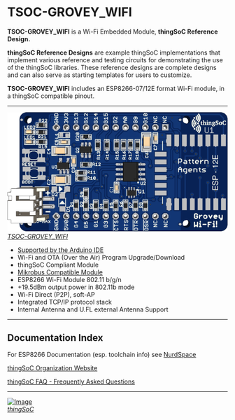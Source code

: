 # TSOC-GROVEY_WIFI

**TSOC-GROVEY_WIFI** is a Wi-Fi Embedded Module, **thingSoC Reference Design.** 

**thingSoC Reference Designs** are example thingSoC implementations that implement
various reference and testing circuits for demonstrating the use of the thingSoC libraries.
These reference designs are complete designs and can also serve as starting templates for users to customize.

**TSOC-GROVEY_WIFI** includes an ESP8266-07/12E format Wi-Fi module, in a thingSoC compatible pinout.

---------------------------------------

[![thingSoC TSOC-GROVEY_WIFI](https://github.com/thingSoC/TSOC_GROVEY_WIFI/blob/master/TSOC_GROVEY_WIFI/images/TSOC_GROVEY_WIFI_top.png)  
*TSOC-GROVEY_WIFI*](https://github.com/thingSoC/thingSoC/tree/master/examples/eagle6/TSOC-GROVEY_WIFI)

* [Supported by the Arduino IDE](https://www.arduino.cc/) 
* Wi-Fi and OTA (Over the Air) Program Upgrade/Download
* thingSoC Compliant Module
* [Mikrobus Compatible Module](http://www.mikroe.com/mikrobus/) 
* ESP8266 Wi-Fi Module 802.11 b/g/n
* +19.5dBm output power in 802.11b mode
* Wi-Fi Direct (P2P), soft-AP
* Integrated TCP/IP protocol stack
* Internal Antenna and U.FL external Antenna Support

---------------------------------------

## Documentation Index <a name="documentation_index"/>

For ESP8266 Documentation (esp. toolchain info) see [NurdSpace](https://nurdspace.nl/ESP8266)

[thingSoC Organization Website](http://thingSoC.github.io)

[thingSoC FAQ - Frequently Asked Questions](http://thingsoc.github.io/support/faq.html)

---------------------------------------

[![Image](http://thingsoc.github.io/img/projects/thingSoC/thingSoC_thumb.png?raw=true)  
*thingSoC*](http://thingsoc.github.io)
